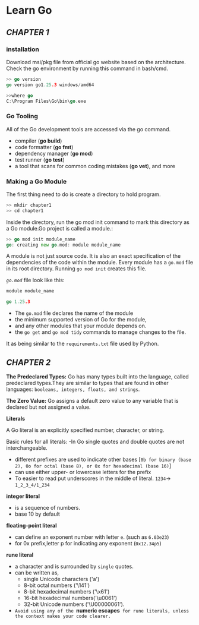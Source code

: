 # Learn Go

## *CHAPTER 1*

### installation

Download msi/pkg file from official go website based on the architecture.
Check the go environment by running this command in bash/cmd.

```go
>> go version
go version go1.25.3 windows/amd64

>>where go
C:\Program Files\Go\bin\go.exe
```

### Go Tooling

All of the Go development tools are accessed via the go command.

- compiler (**go build**)
- code formatter (**go fmt**)
- dependency manager (**go mod**)
- test runner (**go test**)
- a tool that scans for common coding mistakes (**go vet**), and more

### Making a Go Module

The first thing need to do is create a directory to hold program.

```go
>> mkdir chapter1
>> cd chapter1
```

Inside the directory, run the go mod init command to mark this directory as a Go
module.Go project is called a module.:

```go
>> go mod init module_name
go: creating new go.mod: module module_name
```

A module is not just source code. It is
also an exact specification of the dependencies of the code within the module. Every
module has a `go.mod` file in its root directory. Running `go mod init` creates this file.

*`go.mod`* file look like this:

```go
module module_name

go 1.25.3
```

- The `go.mod` file declares the name of the module
- the minimum supported version of
  Go for the module,
- and any other modules that your module depends on.
- the `go get` and `go mod tidy`
  commands to manage changes to the file.

It as being similar to the `requirements.txt` file used by Python.

## *CHAPTER 2*

**The Predeclared Types:** Go has many types built into the language, called predeclared types.They
are similar to types that are found in other languages: `booleans, integers, floats, and strings`.

**The Zero Value:** Go assigns a default zero value to any variable that is declared but not assigned a value.

**Literals**

A Go literal is an explicitly specified number, character, or string. 

Basic rules for all literals:
-In Go single quotes and double quotes are not interchangeable.
- different prefixes are used to indicate other bases
[`0b for binary (base 2), 0o for octal
(base 8), or 0x for hexadecimal (base 16)`]
- can use either upper- or lowercase letters for the prefix
- To easier to read put underscores in the middle of literal. `1234`-> `1_2_3_4/1_234`

**integer literal**  
- is a sequence of numbers.
- base 10 by default

**floating-point literal**
- can define an exponent number with letter `e`. (such as `6.03e23`)
- for 0x prefix,letter p for indicating any exponent (`0x12.34p5`)

**rune literal**
- a character and is surrounded by `single` quotes.
- can be written as,
  - single Unicode characters ('a')
  - 8-bit octal numbers ('\141')
  - 8-bit hexadecimal numbers ('\x61')
  - 16-bit hexadecimal numbers('\u0061')
  - 32-bit Unicode numbers ('\U00000061').
- `Avoid using any of the `**numeric escapes**` for rune literals, unless the context makes your code clearer.`
